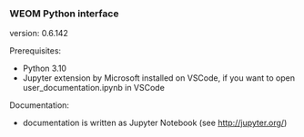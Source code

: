 ### WEOM Python interface
version: 0.6.142

Prerequisites:
 - Python 3.10
 - Jupyter extension by Microsoft installed on VSCode, if you want to open user_documentation.ipynb in VSCode

Documentation:
 - documentation is written as Jupyter Notebook (see http://jupyter.org/)
